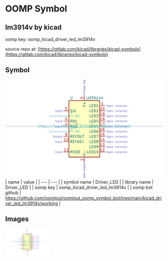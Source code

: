# OOMP Symbol  
## lm3914v  by kicad  
  
oomp key: oomp_kicad_driver_led_lm3914v  
  
source repo at: [https://gitlab.com/kicad/libraries/kicad-symbols](https://gitlab.com/kicad/libraries/kicad-symbols)  
## Symbol  
  
[![working.png](working_600.png)](working.png)  
| name | value | 
| --- | --- | 
| symbol name | Driver_LED | 
| library name | Driver_LED | 
| oomp key | oomp_kicad_driver_led_lm3914v | 
| oomp bot github | https://github.com/oomlout/oomlout_oomp_symbol_bot/tree/main/kicad_driver_led_lm3914v/working | 
## Images  
  
[![working.png](working_140.png)](working.png)  
